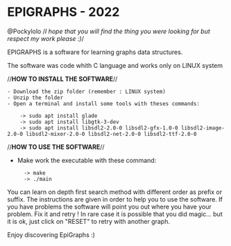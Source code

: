 # EPIGRAPHS - 2022 #
@Pockylolo
/*I hope that you will find the thing you were looking for but respect my work please :)*/


EPIGRAPHS is a software for learning graphs data structures.

The software was code whith C language and works only on LINUX system

//**HOW TO INSTALL THE SOFTWARE**//

    - Download the zip folder (remember : LINUX system)
    - Unzip the folder
    - Open a terminal and install some tools with theses commands:

        -> sudo apt install glade
        -> sudo apt install libgtk-3-dev
        -> sudo apt install libsdl2-2.0-0 libsdl2-gfx-1.0-0 libsdl2-image-2.0-0 libsdl2-mixer-2.0-0 libsdl2-net-2.0-0 libsdl2-ttf-2.0-0


//**HOW TO USE THE SOFTWARE**//

- Make work the executable with these command:

        -> make
        -> ./main


You can learn on depth first search method with different order as prefix or suffix.
The instructions are given in order to help you to use the software.
If you have problems the software will point you out where you have your problem.
Fix it and retry !
In rare case it is possible that you did magic... 
but it is ok, just click on "RESET" to retry with another graph.


Enjoy discovering EpiGraphs :)

